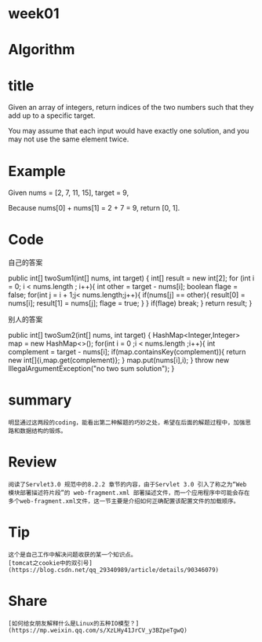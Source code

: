 # week01

# Algorithm

# title
Given an array of integers, return indices of the two numbers such that they add up to a specific target.

You may assume that each input would have exactly one solution, and you may not use the same element twice.

# Example
Given nums = [2, 7, 11, 15], target = 9,

Because nums[0] + nums[1] = 2 + 7 = 9,
return [0, 1].

# Code

自己的答案

 public int[] twoSum1(int[] nums, int target) {
        int[] result = new int[2];
        for (int i = 0; i < nums.length ; i++){
            int other = target - nums[i];
            boolean flage = false;
            for(int j = i + 1;j< nums.length;j++){
                if(nums[j] == other){
                    result[0] = nums[i];
                    result[1] = nums[j];
                    flage = true;
                }
            }
            if(flage)
                break;
        }
        return result;
    }

别人的答案

 public int[] twoSum2(int[] nums, int target) {
        HashMap<Integer,Integer> map = new HashMap<>();
        for(int i = 0 ;i < nums.length ;i++){
            int complement = target - nums[i];
            if(map.containsKey(complement)){
                return new int[]{i,map.get(complement)};
            }
            map.put(nums[i],i);
        }
        throw new IllegalArgumentException("no two sum solution");
    }

# summary

	明显通过这两段的coding，能看出第二种解题的巧妙之处，希望在后面的解题过程中，加强思路和数据结构的锻炼。

# Review
	阅读了Servlet3.0 规范中的8.2.2 章节的内容，由于Servlet 3.0 引入了称之为“Web 模块部署描述符片段”的 web-fragment.xml 部署描述文件，而一个应用程序中可能会存在多个web-fragment.xml文件，这一节主要是介绍如何正确配置该配置文件的加载顺序。


# Tip
	这个是自己工作中解决问题收获的某一个知识点。
	[tomcat之cookie中的双引号](https://blog.csdn.net/qq_29340989/article/details/90346079)


# Share
 	[如何给女朋友解释什么是Linux的五种IO模型？](https://mp.weixin.qq.com/s/XzLHy41JrCV_y3BZpeTgwQ)
